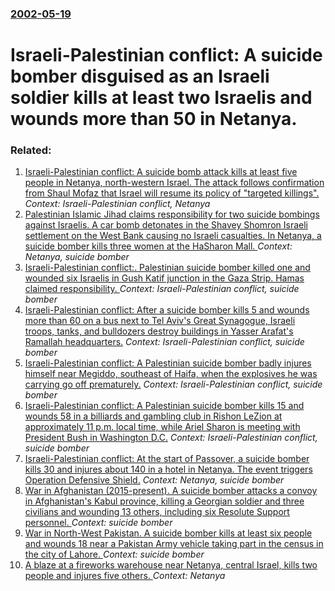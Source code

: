 ### [2002-05-19](/news/2002/05/19/index.md)

#  Israeli-Palestinian conflict: A suicide bomber disguised as an Israeli soldier kills at least two Israelis and wounds more than 50 in Netanya.




### Related:

1. [ Israeli-Palestinian conflict: A suicide bomb attack kills at least five people in Netanya, north-western Israel. The attack follows confirmation from Shaul Mofaz that Israel will resume its policy of "targeted killings". ](/news/2005/12/5/israeli-palestinian-conflict-a-suicide-bomb-attack-kills-at-least-five-people-in-netanya-north-western-israel-the-attack-follows-confirm.md) _Context: Israeli-Palestinian conflict, Netanya_
2. [ Palestinian Islamic Jihad claims responsibility for two suicide bombings against Israelis. A car bomb detonates in the Shavey Shomron Israeli settlement on the West Bank causing no Israeli casualties. In Netanya, a suicide bomber kills three women at the HaSharon Mall. ](/news/2005/07/12/palestinian-islamic-jihad-claims-responsibility-for-two-suicide-bombings-against-israelis-a-car-bomb-detonates-in-the-shavey-shomron-israe.md) _Context: Netanya, suicide bomber_
3. [ Israeli-Palestinian conflict:. Palestinian suicide bomber killed one and wounded six Israelis in Gush Katif junction in the Gaza Strip. Hamas claimed responsibility. ](/news/2005/01/18/israeli-palestinian-conflict-palestinian-suicide-bomber-killed-one-and-wounded-six-israelis-in-gush-katif-junction-in-the-gaza-strip-ham.md) _Context: Israeli-Palestinian conflict, suicide bomber_
4. [ Israeli-Palestinian conflict: After a suicide bomber kills 5 and wounds more than 60 on a bus next to Tel Aviv's Great Synagogue, Israeli troops, tanks, and bulldozers destroy buildings in Yasser Arafat's Ramallah headquarters.](/news/2002/09/19/israeli-palestinian-conflict-after-a-suicide-bomber-kills-5-and-wounds-more-than-60-on-a-bus-next-to-tel-aviv-s-great-synagogue-israeli-t.md) _Context: Israeli-Palestinian conflict, suicide bomber_
5. [ Israeli-Palestinian conflict: A Palestinian suicide bomber badly injures himself near Megiddo, southeast of Haifa, when the explosives he was carrying go off prematurely.](/news/2002/05/8/israeli-palestinian-conflict-a-palestinian-suicide-bomber-badly-injures-himself-near-megiddo-southeast-of-haifa-when-the-explosives-he-w.md) _Context: Israeli-Palestinian conflict, suicide bomber_
6. [ Israeli-Palestinian conflict: A Palestinian suicide bomber kills 15 and wounds 58 in a billiards and gambling club in Rishon LeZion at approximately 11 p.m. local time, while Ariel Sharon is meeting with President Bush in Washington D.C.](/news/2002/05/7/israeli-palestinian-conflict-a-palestinian-suicide-bomber-kills-15-and-wounds-58-in-a-billiards-and-gambling-club-in-rishon-lezion-at-appr.md) _Context: Israeli-Palestinian conflict, suicide bomber_
7. [Israeli-Palestinian conflict: At the start of Passover, a suicide bomber kills 30 and injures about 140 in a hotel in Netanya. The event triggers Operation Defensive Shield.](/news/2002/03/27/israeli-palestinian-conflict-at-the-start-of-passover-a-suicide-bomber-kills-30-and-injures-about-140-in-a-hotel-in-netanya-the-event-t.md) _Context: Netanya, suicide bomber_
8. [War in Afghanistan (2015-present). A suicide bomber attacks a convoy in Afghanistan's Kabul province, killing a Georgian soldier and three civilians and wounding 13 others, including six Resolute Support personnel. ](/news/2017/08/3/war-in-afghanistan-2015-present-a-suicide-bomber-attacks-a-convoy-in-afghanistan-s-kabul-province-killing-a-georgian-soldier-and-three.md) _Context: suicide bomber_
9. [War in North-West Pakistan. A suicide bomber kills at least six people and wounds 18 near a Pakistan Army vehicle taking part in the census in the city of Lahore. ](/news/2017/04/5/war-in-north-west-pakistan-a-suicide-bomber-kills-at-least-six-people-and-wounds-18-near-a-pakistan-army-vehicle-taking-part-in-the-census.md) _Context: suicide bomber_
10. [A blaze at a fireworks warehouse near Netanya, central Israel, kills two people and injures five others. ](/news/2017/03/14/a-blaze-at-a-fireworks-warehouse-near-netanya-central-israel-kills-two-people-and-injures-five-others.md) _Context: Netanya_
